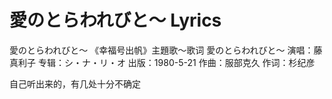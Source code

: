 # 愛のとらわれびと～ Lyrics
愛のとらわれびと～
《幸福号出帆》主題歌～歌词
愛のとらわれびと～
演唱：藤真利子
专辑：シ・ナ・リ・オ
出版：1980-5-21
作曲：服部克久
作词：杉纪彦

自己听出来的，有几处十分不确定
